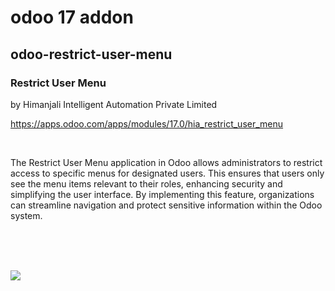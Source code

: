 # odoo 17 addon 
## odoo-restrict-user-menu

### Restrict User Menu
by Himanjali Intelligent Automation Private Limited


https://apps.odoo.com/apps/modules/17.0/hia_restrict_user_menu

<br/>

The Restrict User Menu application in Odoo allows administrators to restrict access to specific menus for designated users. This ensures that users only see the menu items relevant to their roles, enhancing security and simplifying the user interface. By implementing this feature, organizations can streamline navigation and protect sensitive information within the Odoo system.


<br/><br/><br/>

<img src="https://i.imgur.com/yFVL6n1.png" />
